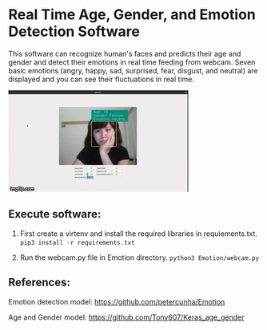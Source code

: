 # Real Time Age, Gender, and Emotion Detection Software

This software can recognize human's faces and predicts their age and gender and detect their emotions in real time feeding from webcam. 
Seven basic emotions (angry, happy, sad, surprised, fear, disgust, and neutral) are displayed and you can see their fluctuations in real time.


![](https://github.com/fatemeata/age-gender-emotion-detection/blob/main/demo.gif)

 
## Execute software:

 1. First create a virtenv and install the required libraries in requiements.txt.
 `pip3 install -r requirements.txt`
 
 2. Run the webcam.py file in Emotion directory.
 `python3 Emotion/webcam.py`


## References:

Emotion detection model:
https://github.com/petercunha/Emotion

Age and Gender model:
https://github.com/Tony607/Keras_age_gender
